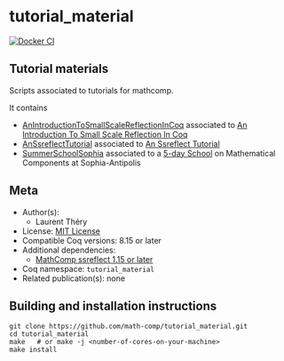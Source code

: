 <!---
This file was generated from `meta.yml`, please do not edit manually.
Follow the instructions on https://github.com/coq-community/templates to regenerate.
--->
# tutorial_material

[![Docker CI][docker-action-shield]][docker-action-link]

[docker-action-shield]: https://github.com/math-comp/tutorial_material/workflows/Docker%20CI/badge.svg?branch=master
[docker-action-link]: https://github.com/math-comp/tutorial_material/actions?query=workflow:"Docker%20CI"





## Tutorial materials

Scripts associated to tutorials for mathcomp.

It contains
- [AnIntroductionToSmallScaleReflectionInCoq](https://github.com/math-comp/tutorial_material/blob/master/AnIntroductionToSmallScaleReflectionInCoq) associated to [An Introduction To Small Scale Reflection In Coq](https://hal.inria.fr/inria-00515548v4/document)
- [AnSsreflectTutorial](https://github.com/math-comp/tutorial_material/blob/master/AnSsreflectTutorial) associated to [An Ssreflect Tutorial](https://hal.inria.fr/inria-00407778)
- [SummerSchoolSophia](https://github.com/math-comp/tutorial_material/tree/master/SummerSchoolSophia) associated to a [5-day School](https://team.inria.fr/marelle/en/coq-winter-school-2018/) on Mathematical Components at Sophia-Antipolis

## Meta

- Author(s):
  - Laurent Théry
- License: [MIT License](LICENSE)
- Compatible Coq versions: 8.15 or later
- Additional dependencies:
  - [MathComp ssreflect 1.15 or later](https://math-comp.github.io)
- Coq namespace: `tutorial_material`
- Related publication(s): none

## Building and installation instructions

``` shell
git clone https://github.com/math-comp/tutorial_material.git
cd tutorial_material
make   # or make -j <number-of-cores-on-your-machine> 
make install
```



